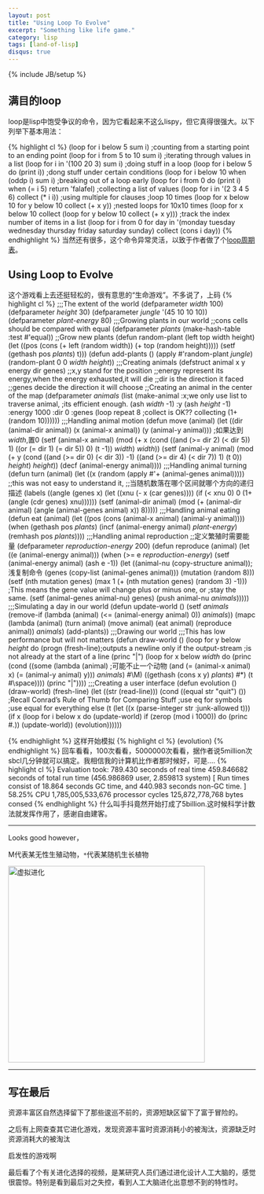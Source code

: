 ```yaml
---
layout: post
title: "Using Loop To Evolve"
excerpt: "Something like life game."
category: lisp 
tags: [land-of-lisp]
disqus: true
---
```

{% include JB/setup %}

## 满目的loop

loop是lisp中饱受争议的命令，因为它看起来不这么lispy，但它真得很强大。以下列举下基本用法：

{% highlight cl %}
(loop for i
      below 5
      sum i) 
;counting from a starting point to an ending point
(loop for i
      from 5
      to 10
      sum i)
;iterating through values in a list
(loop for i
      in '(100 20 3)
      sum i)
;doing stuff in a loop
(loop for i
      below 5
      do (print i))
;dong stuff under certain conditions
(loop for i
      below 10
      when (oddp i)
      sum i)
;breaking out of a loop early
(loop for i
      from 0
      do (print i)
      when (= i 5)
      return 'falafel)
;collecting a list of values
(loop for i
      in '(2 3 4 5 6)
      collect (* i i))
;using multiple for clauses
;loop 10 times
(loop for x below 10
      for y below 10
      collect (+ x y))
;nested loops for 10x10 times
(loop for x below 10
      collect (loop for y below 10
                    collect (+ x y)))
;track the index number of items in a list
(loop for i
      from 0
      for day
      in '(monday tuesday wednesday thursday friday saturday sunday)
      collect (cons i day))
{% endhighlight %}
当然还有很多，这个命令异常灵活，以致于作者做了个[loop周期表][1]。

## Using Loop to Evolve

这个游戏看上去还挺轻松的，很有意思的“生命游戏”。不多说了，上码
{% highlight cl %}
;;;The extent of the world
(defparameter *width* 100)
(defparameter *height* 30)
(defparameter *jungle* '(45 10 10 10))
(defparameter *plant-energy* 80)
;;;Growing plants in our world
;;cons cells should be compared with equal
(defparameter *plants* (make-hash-table :test #'equal))
;;Grow new plants
(defun random-plant (left top width height)
  (let ((pos (cons (+ left (random width)) (+ top (random height)))))
    (setf (gethash pos *plants*) t)))
(defun add-plants ()
  (apply #'random-plant *jungle*)
  (random-plant 0 0 *width* *height*))
;;;Creating animals
(defstruct animal x y energy dir genes)
;;x,y stand for the position
;;energy represent its energy,when the energy exhausted,it will die
;;dir is the direction it faced
;;genes decide the direction it will choose
;;Creating an animal in the center of the map
(defparameter *animals*
  (list (make-animal :x;we only use list to traverse animal,
                     ;its efficient enough.
                     (ash *width* -1)
                     :y
                     (ash *height* -1)
                     :energy
                     1000
                     :dir
                     0
                     :genes
                     (loop repeat 8
                           ;collect is OK??
                           collecting (1+ (random 10))))))
;;;Handling animal motion
(defun move (animal)
  (let ((dir (animal-dir animal))
        (x (animal-x animal))
        (y (animal-y animal)))
    ;如果达到*width*,置0
    (setf (animal-x animal) (mod (+ x
                                    (cond ((and (>= dir 2) (< dir 5)) 1)
                                          ((or (= dir 1) (= dir 5)) 0)
                                          (t -1))
                                    *width*)
                                 *width*))
    (setf (animal-y animal) (mod (+ y
                                    (cond ((and (>= dir 0) (< dir 3)) -1)
                                          ((and (>= dir 4) (< dir 7)) 1)
                                          (t 0))
                                    *height*)
                                 *height*))
    (decf (animal-energy animal))))
;;;Handling animal turning
(defun turn (animal)
  (let ((x (random (apply #'+ (animal-genes animal)))))
    ;;this was not easy to understand it,
    ;;当随机数落在哪个区间就哪个方向的递归描述
    (labels ((angle (genes x)
               (let ((xnu (- x (car genes))))
                 (if (< xnu 0)
                   0
                   (1+ (angle (cdr genes) xnu))))))
      (setf (animal-dir animal)
            (mod (+ (animal-dir animal) (angle (animal-genes animal) x))
              8)))))
;;;Handling animal eating
(defun eat (animal)
  (let ((pos (cons (animal-x animal) (animal-y animal))))
    (when (gethash pos *plants*)
      (incf (animal-energy animal) *plant-energy*)
      (remhash pos *plants*))))
;;;Handling animal reproduction
;;定义繁殖时需要能量
(defparameter *reproduction-energy* 200)
(defun reproduce (animal)
  (let ((e (animal-energy animal)))
    (when (>= e *reproduction-energy*)
      (setf (animal-energy animal) (ash e -1))
      (let ((animal-nu (copy-structure animal));浅复制命令
            (genes (copy-list (animal-genes animal)))
            (mutation (random 8)))
        (setf (nth mutation genes) 
              (max 1 (+ (nth mutation genes) (random 3) -1)))
;This means the gene value will change plus or minus one, or
;stay the same.
        (setf (animal-genes animal-nu) genes)
        (push animal-nu *animals*)))))
;;;Simulating a day in our world
(defun update-world ()
  (setf *animals* (remove-if (lambda (animal)
                               (<= (animal-energy animal) 0))
                             *animals*))
  (mapc (lambda (animal)
          (turn animal)
          (move animal)
          (eat animal)
          (reproduce animal))
        *animals*)
  (add-plants))
;;;Drawing our world
;;;This has low performance but will not matters
(defun draw-world ()
  (loop for y
        below *height*
        do (progn 
             (fresh-line);outputs a newline only if the output-stream
             ;is not already at the start of a line
             (princ "|")
             (loop for x
                   below *width*
                   do (princ (cond ((some (lambda (animal)
                                     ;可能不止一个动物
                                            (and (= (animal-x animal) x)
                                                 (= (animal-y animal) y)))
                                          *animals*)
                                    #\M)
                                   ((gethash (cons x y) *plants*) #\*)
                                   (t #\space))))
             (princ "|"))))
;;;Creating a user interface
(defun evolution ()
  (draw-world)
  (fresh-line)
  (let ((str (read-line)))
    (cond ((equal str "quit") ())
;Recall Conrad’s Rule of Thumb for Comparing Stuff
;use eq for symbols
;use equal for everything else
          (t (let ((x (parse-integer str :junk-allowed t)))
               (if x
                 (loop for i
                       below x
                       do (update-world)
                       if (zerop (mod i 1000))
                       do (princ #\.))
                 (update-world))
               (evolution))))))

{% endhighlight %}
这样开始模拟
{% highlight cl %}
(evolution)
{% endhighlight %}
回车看看，100次看看，5000000次看看，据作者说5million次sbcl几分钟就可以搞定。我相信我的计算机比作者那时候好，可是....
{% highlight cl %}
Evaluation took:
  789.430 seconds of real time
  459.846682 seconds of total run time (456.986869 user, 2.859813 system)
  [ Run times consist of 18.864 seconds GC time, and 440.983 seconds non-GC time. ]
  58.25% CPU
  1,785,005,533,676 processor cycles
  125,872,778,768 bytes consed
{% endhighlight %}
什么叫手抖竟然开始打成了5billion.这时候科学计数法就发挥作用了，感谢自由建客。
***
Looks good however，

M代表某无性生殖动物，`*`代表某随机生长植物

<img src="http://lhtlyybox.googlecode.com/files/%E6%8A%93%E5%9B%BE75.png" hight="200" width="400" alt="虚拟进化" />

***

## 写在最后

资源丰富区自然选择留下了那些逡巡不前的，资源短缺区留下了富于冒险的。

之后有上网查查其它进化游戏，发现资源丰富时资源消耗小的被淘汰，资源缺乏时资源消耗大的被淘汰

启发性的游戏啊

最后看了个有关进化选择的视频，是某研究人员们通过进化设计人工大脑的，感觉很震惊。特别是看到最后对之失控，看到人工大脑进化出意想不到的特性时。

[1]: http://landoflisp.com/
